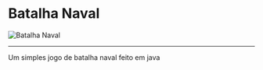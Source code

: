 # Batalha Naval

![Batalha Naval](https://i.postimg.cc/tCLxrbPs/image.webp)

---

Um simples jogo de batalha naval feito em java
